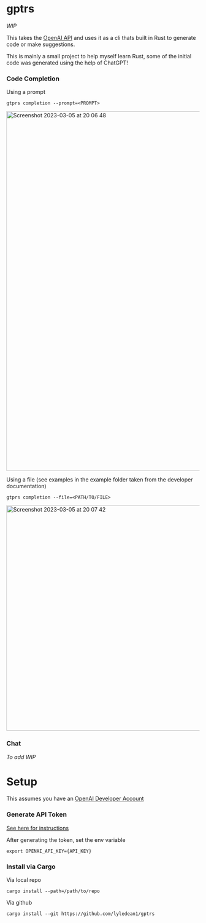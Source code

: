 # gptrs

*WIP*

This takes the [OpenAI API](https://platform.openai.com/) and uses it as a cli thats built in Rust to generate code or make suggestions.

This is mainly a small project to help myself learn Rust, some of the initial code was generated using the help of ChatGPT!

### Code Completion

Using a prompt 

```
gtprs completion --prompt=<PROMPT>
```

<img width="937" alt="Screenshot 2023-03-05 at 20 06 48" src="https://user-images.githubusercontent.com/20296911/222983863-05122116-43af-4146-8db3-0d348d395d9e.png">

Using a file (see examples in the example folder taken from the developer documentation)

```
gtprs completion --file=<PATH/TO/FILE>
```

<img width="587" alt="Screenshot 2023-03-05 at 20 07 42" src="https://user-images.githubusercontent.com/20296911/222983816-e304e80a-147c-4f46-b662-1e2994f7e7ea.png">


### Chat 

*To add WIP*

# Setup

This assumes you have an [OpenAI Developer Account](https://platform.openai.com/)


### Generate API Token 

[See here for instructions](https://platform.openai.com/account/api-keys)

After generating the token, set the env variable 
```
export OPENAI_API_KEY={API_KEY}
```

### Install via Cargo 

Via local repo
```
cargo install --path=/path/to/repo
```

Via github
```
cargo install --git https://github.com/lyledean1/gptrs
```
